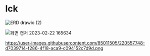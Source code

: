 # lck

![ERD drawio (2)](https://user-images.githubusercontent.com/85011505/220539778-16be999b-8421-422a-803b-73af6268f598.png)


![화면 캡처 2023-02-22 165634](https://user-images.githubusercontent.com/85011505/220557748-d7039714-f286-4f18-aca9-c094152c7d9d.png)


https://user-images.githubusercontent.com/85011505/220557748-d7039714-f286-4f18-aca9-c094152c7d9d.png
